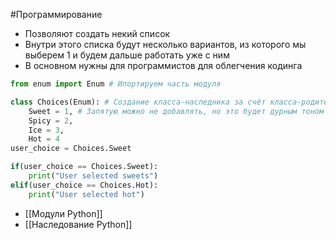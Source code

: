 #Программирование 
- Позволяют создать некий список
- Внутри этого списка будут несколько вариантов, из которого мы выберем 1 и будем дальше работать уже с ним
- В основном нужны для программистов для облегчения кодинга 
```python
from enum import Enum # Ипортируем часть модуля

class Choiсes(Enum): # Создание класса-наследника за счёт класса-родителя 
	Sweet = 1, # Запятую можно не добавлять, но это будет дурным тоном
	Spicy = 2, 
	Ice = 3, 
	Hot = 4
user_choice = Choiсes.Sweet

if(user_choice == Choiсes.Sweet):
	print("User selected sweets")
elif(user_choice == Choiсes.Hot):
	print("User selected hot")
```
- [[Модули Python]] 
- [[Наследование Python]]